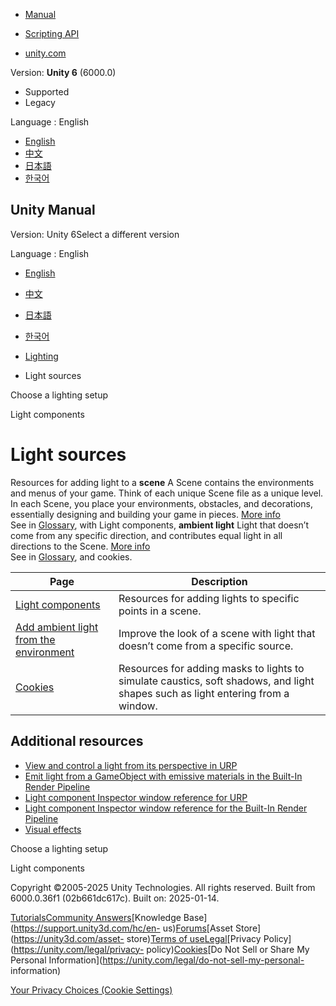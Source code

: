 [](https://docs.unity3d.com)

  * [Manual](../Manual/index.html)
  * [Scripting API](../ScriptReference/index.html)

  * [unity.com](https://unity.com/)

Version: **Unity 6** (6000.0)

  * Supported
  * Legacy

Language : English

  * [English](/Manual/lighting-light-sources.html)
  * [中文](/cn/current/Manual/lighting-light-sources.html)
  * [日本語](/ja/current/Manual/lighting-light-sources.html)
  * [한국어](/kr/current/Manual/lighting-light-sources.html)

[](https://docs.unity3d.com)

## Unity Manual

Version: Unity 6Select a different version

Language : English

  * [English](/Manual/lighting-light-sources.html)
  * [中文](/cn/current/Manual/lighting-light-sources.html)
  * [日本語](/ja/current/Manual/lighting-light-sources.html)
  * [한국어](/kr/current/Manual/lighting-light-sources.html)

  * [Lighting](LightingOverview.html)
  * Light sources

[](choose-a-lighting-setup.html)

Choose a lighting setup

[](lighting-light-components.html)

Light components

# Light sources

Resources for adding light to a **scene** A Scene contains the environments
and menus of your game. Think of each unique Scene file as a unique level. In
each Scene, you place your environments, obstacles, and decorations,
essentially designing and building your game in pieces. [More
info](CreatingScenes.html)  
See in [Glossary](Glossary.html#Scene), with Light components, **ambient
light** Light that doesn’t come from any specific direction, and contributes
equal light in all directions to the Scene. [More info](lighting-window.html)  
See in [Glossary](Glossary.html#Ambientlight), and cookies.

**Page** | **Description**  
---|---  
[Light components](lighting-light-components.html) | Resources for adding lights to specific points in a scene.  
[Add ambient light from the environment](lighting-ambient-light.html) | Improve the look of a scene with light that doesn’t come from a specific source.  
[Cookies](Cookies.html) | Resources for adding masks to lights to simulate caustics, soft shadows, and light shapes such as light entering from a window.  
  
## Additional resources

  * [View and control a light from its perspective in URP](urp/lights-placement-tool.html)
  * [Emit light from a GameObject with emissive materials in the Built-In Render Pipeline](lighting-emissive-materials.html)
  * [Light component Inspector window reference for URP](urp/light-component.html)
  * [Light component Inspector window reference for the Built-In Render Pipeline](class-Light.html)
  * [Visual effects](visual-effects.html)

[](choose-a-lighting-setup.html)

Choose a lighting setup

[](lighting-light-components.html)

Light components

Copyright ©2005-2025 Unity Technologies. All rights reserved. Built from
6000.0.36f1 (02b661dc617c). Built on: 2025-01-14.

[Tutorials](https://learn.unity.com/)[Community
Answers](https://answers.unity3d.com)[Knowledge
Base](https://support.unity3d.com/hc/en-
us)[Forums](https://forum.unity3d.com)[Asset Store](https://unity3d.com/asset-
store)[Terms of
use](https://docs.unity3d.com/Manual/TermsOfUse.html)[Legal](https://unity.com/legal)[Privacy
Policy](https://unity.com/legal/privacy-
policy)[Cookies](https://unity.com/legal/cookie-policy)[Do Not Sell or Share
My Personal Information](https://unity.com/legal/do-not-sell-my-personal-
information)

[Your Privacy Choices (Cookie Settings)](javascript:void\(0\);)

